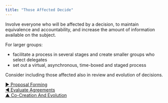 ```yaml
---
title: "Those Affected Decide"
---
```



Involve everyone who will be affected by a decision, to maintain equivalence and accountability, and increase the amount of information available on the subject.

For larger groups:

-   facilitate a process in several stages and create smaller groups who select delegates
-   set out a virtual, asynchronous, time-boxed and staged process

Consider including those affected also in review and evolution of decisions.


[&#9654; Proposal Forming](proposal-forming.html)<br/>[&#9664; Evaluate Agreements](evaluate-agreements.html)<br/>[&#9650; Co-Creation And Evolution](co-creation-and-evolution.html)

